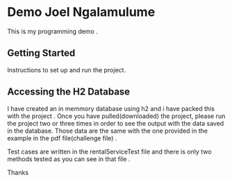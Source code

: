 # Demo Joel Ngalamulume

This is my programming demo .

## Getting Started

Instructions to set up and run the project.

## Accessing the H2 Database

I have created an in memmory database using h2 and i have packed this with the project .
Once you have pulled(downloaded) the project, please run the project two or three times in order
to see the output with the data saved in the database. Those data are the same with the one provided in the example in the pdf file(challenge file) .

Test cases are written in the rentalServiceTest file and there is only two methods tested as you can see in that file .


Thanks 



